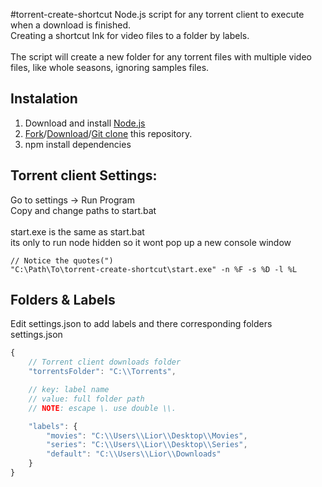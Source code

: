#torrent-create-shortcut
Node.js script for any torrent client to execute when a download is finished. <br>
Creating a shortcut lnk for video files to a folder by labels. <br>
<br>
The script will create a new folder for any torrent files with multiple video files, like whole seasons, ignoring samples files. <br>

## Instalation

1.  Download and install [Node.js](https://nodejs.org/en/)
2.  [Fork](TODO:)/[Download](TODO:)/[Git clone](https://help.github.com/articles/duplicating-a-repository/) this repository.
3.  npm install dependencies

## Torrent client Settings:

Go to settings -> Run Program <br>
Copy and change paths to start.bat <br>
<br>
start.exe is the same as start.bat <br>
its only to run node hidden so it wont pop up a new console window <br>

```
// Notice the quotes(")
"C:\Path\To\torrent-create-shortcut\start.exe" -n %F -s %D -l %L
```

## Folders & Labels

Edit settings.json to add labels and there corresponding folders <br>
settings.json <br>

```JavaScript
{
    // Torrent client downloads folder
	"torrentsFolder": "C:\\Torrents",

    // key: label name
    // value: full folder path
    // NOTE: escape \. use double \\.

	"labels": {
		"movies": "C:\\Users\\Lior\\Desktop\\Movies",
		"series": "C:\\Users\\Lior\\Desktop\\Series",
		"default": "C:\\Users\\Lior\\Downloads"
	}
}
```
